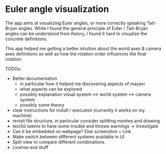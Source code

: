 # Euler angle visualization

The app aims at visualizing Euler angles, or more correctly speaking Tait-Bryan angles.
While I found the general principle of Euler / Tait-Bryan angles can be understood 
from theory, I found it hard to visualize the concrete definitions. 

This app helped me getting a better intuition about the world axes & camera axes definitions
as well as how the rotation order influences the final rotation.

TODOs:

- Better documentation
  - in particular how it helped me discovering aspects of mayavi
  - what aspects can be explored
  - possibly explanation visual system <-> world system <-> camera system
  - possibly some theory  
- clear instructions for install / execution (currently it works on my machine)
- revisit file structure, in particular consider splitting meshes and drawing
- text3d seems to have some trouble and throws warnings -> investigate
- Can it be embedded on webpage? Else screenshot + Link
- Make switch between different systems available in UI
- Split view to compare different combinations
- License and stuff